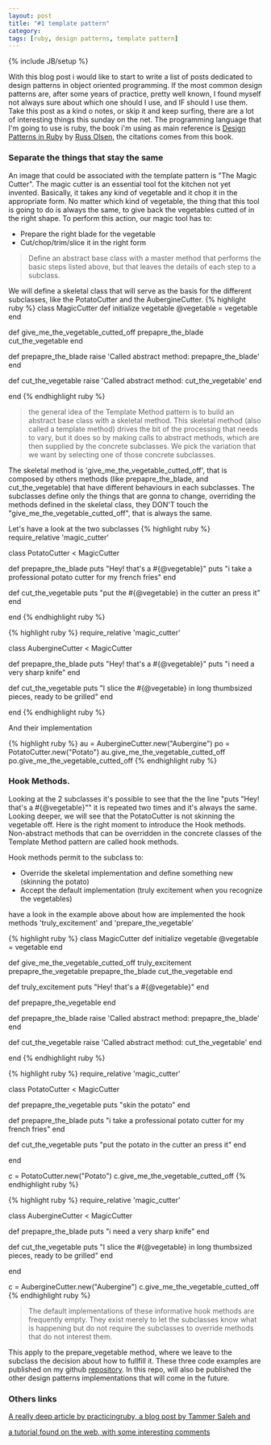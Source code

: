 ```yaml
---
layout: post
title: "#1 template pattern"
category:
tags: [ruby, design patterns, template pattern]
---
```

{% include JB/setup %}

With this blog post i would like to start to write a list of posts dedicated to design patterns in object oriented programming. If the most common design patterns are, after some years of practice, pretty well known, I found myself not always sure about which one should I use, and IF should I use them. Take this post as a kind o notes, or skip it and keep surfing, there are a lot of interesting things this sunday on the net. The programming language that I'm going to use is ruby, the book i'm using as main reference is [Design Patterns in Ruby](http://www.amazon.com/Design-Patterns-Ruby-Russ-Olsen/dp/0321490452) by [Russ Olsen](https://twitter.com/russolsen), the citations comes from this book.

### Separate the things that stay the same

An image that could be associated with the template pattern is "The Magic Cutter". The magic cutter is an essential tool fot the kitchen not yet invented. Basically, it takes any kind of vegetable and it chop it in the appropriate form. No matter which kind of vegetable, the thing that this tool is going to do is always the same, to give back the vegetables cutted of in the right shape. To perform this action, our magic tool has to:

+ Prepare the right blade for the vegetable
+ Cut/chop/trim/slice it in the right form

>Define an abstract base class with a master
>method that performs the basic steps listed above, but that leaves the details of each
>step to a subclass.

We will define a skeletal class that will serve as the basis for the different subclasses, like the PotatoCutter and the AubergineCutter.
{% highlight ruby %}
class MagicCutter
  def initialize vegetable
    @vegetable = vegetable
  end

  def give_me_the_vegetable_cutted_off
    prepapre_the_blade
    cut_the_vegetable
  end

  def prepapre_the_blade
    raise 'Called abstract method: prepapre_the_blade'
  end

  def cut_the_vegetable
    raise 'Called abstract method: cut_the_vegetable'
  end

end
{% endhighlight ruby %}

>the general idea of the Template Method pattern is to
>build an abstract base class with a skeletal method. This skeletal method (also called a
>template method) drives the bit of the processing that needs to vary, but it does so by
>making calls to abstract methods, which are then supplied by the concrete subclasses.
>We pick the variation that we want by selecting one of those concrete subclasses.

The skeletal method is 'give_me_the_vegetable_cutted_off', that is composed by others methods (like prepapre_the_blade, and cut_the_vegetable) that have different behaviours in each subclasses. The subclasses define only the things that are gonna to change, overriding the methods defined in the skeletal class, they DON'T touch the "give_me_the_vegetable_cutted_off", that is always the same.

Let's have a look at the two subclasses
{% highlight ruby %}
require_relative 'magic_cutter'

class PotatoCutter < MagicCutter

  def prepapre_the_blade
    puts "Hey! that's a #{@vegetable}"
    puts "i take a professional potato cutter for my french fries"
  end

  def cut_the_vegetable
    puts "put the #{@vegetable} in the cutter an press it"
  end

end
{% endhighlight ruby %}


{% highlight ruby %}
require_relative 'magic_cutter'

class AubergineCutter < MagicCutter

  def prepapre_the_blade
    puts "Hey! that's a #{@vegetable}"
    puts "i need a very sharp knife"
  end

  def cut_the_vegetable
    puts "I slice the #{@vegetable}  in long thumbsized pieces, ready to be grilled"
  end

end
{% endhighlight ruby %}

And their implementation

{% highlight ruby %}
au = AubergineCutter.new("Aubergine")
po = PotatoCutter.new("Potato")
au.give_me_the_vegetable_cutted_off
po.give_me_the_vegetable_cutted_off
{% endhighlight ruby %}

### Hook Methods.
Looking at the 2 subclasses it's possible to see that the the line "puts "Hey! that's a #{@vegetable}"" it is repeated two times and it's always the same. Looking deeper, we will see that the PotatoCutter is not skinning the vegetable off. Here is the right moment to introduce the Hook methods.
Non-abstract methods that can be overridden in the concrete classes of the Template Method pattern are called hook methods.

Hook methods permit to the subclass to:
 + Override the skeletal implementation and define something new (skinning the potato)
 + Accept the default implementation (truly excitement when you recognize the vegetables)

have a look in the example above about how are implemented the hook methods 'truly_excitement' and 'prepare_the_vegetable'


{% highlight ruby %}
class MagicCutter
  def initialize vegetable
    @vegetable = vegetable
  end

  def give_me_the_vegetable_cutted_off
    truly_excitement
    prepapre_the_vegetable
    prepapre_the_blade
    cut_the_vegetable
  end

  def truly_excitement
    puts "Hey! that's a #{@vegetable}"
  end

  def prepapre_the_vegetable
  end

  def prepapre_the_blade
    raise 'Called abstract method: prepapre_the_blade'
  end

  def cut_the_vegetable
    raise 'Called abstract method: cut_the_vegetable'
  end

end
{% endhighlight ruby %}

{% highlight ruby %}
require_relative 'magic_cutter'

class PotatoCutter < MagicCutter

  def prepapre_the_vegetable
    puts "skin the potato"
  end

  def prepapre_the_blade
    puts "i take a professional potato cutter for my french fries"
  end

  def cut_the_vegetable
    puts "put the potato in the cutter an press it"
  end

end

c = PotatoCutter.new("Potato")
c.give_me_the_vegetable_cutted_off
{% endhighlight ruby %}

{% highlight ruby %}
require_relative 'magic_cutter'

class AubergineCutter < MagicCutter

  def prepapre_the_blade
    puts "i need a very sharp knife"
  end

  def cut_the_vegetable
    puts "I slice the #{@vegetable}  in long thumbsized pieces, ready to be grilled"
  end

end

c = AubergineCutter.new("Aubergine")
c.give_me_the_vegetable_cutted_off
{% endhighlight ruby %}

> The default implementations of these informative hook methods are frequently
> empty. They exist merely to let the subclasses know what is happening but do not
> require the subclasses to override methods that do not interest them.

This apply to the prepare_vegetable method, where we leave to the subclass the decision about how to fullfill it.
These three code examples are published on my github [repository](https://github.com/edap/design-patterns). In this repo, will also be published the other design patterns implementations that will come in the future.

### Others links
[A really deep article by practicingruby, ](https://practicingruby.com/articles/unobtrusive-ruby-in-practice)
[a blog post by Tammer Saleh and ](http://tammersaleh.com/posts/the-template-pattern-is-underused/)

[a tutorial found on the web, with some interesting comments](http://reefpoints.dockyard.com/ruby/2013/07/10/design-patterns-template-pattern.html)
